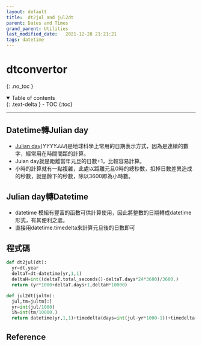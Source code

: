 ```yaml
---
layout: default
title:  dt2jul and jul2dt
parent: Dates and Times
grand_parent: Utilities
last_modified_date:   2021-12-28 21:21:21
tags: datetime
---
```


# dtconvertor
{: .no_toc }

<details open markdown="block">
  <summary>
    Table of contents
  </summary>
  {: .text-delta }
- TOC
{:toc}
</details>

---
## Datetime轉Julian day
- [Julian day](https://zh.wikipedia.org/wiki/%E5%84%92%E7%95%A5%E6%97%A5)(*YYYYJJJ*)是地球科學上常用的日期表示方式，因為是連續的數字，經常用在時間間距的計算。
- Juian day就是距離當年元旦的日數+1，比較容易計算。
- 小時的計算就有一點複雜，此處以距離元旦0時的總秒數，扣掉日數差異造成的秒數，就是餘下的秒數，除以3600即為小時數。

## Julian day轉Datetime
- datetime 模組有豐富的函數可供計算使用，因此將整數的日期轉成datetime形式，有其便利之處。
- 直接用datetime.timedelta來計算元旦後的日數即可

## 程式碼
```python
def dt2jul(dt):
  yr=dt.year
  deltaT=dt-datetime(yr,1,1)
  deltaH=int((deltaT.total_seconds()-deltaT.days*24*3600)/3600.)
  return (yr*1000+deltaT.days+1,deltaH*10000)

def jul2dt(jultm):
  jul,tm=jultm[:]
  yr=int(jul/1000)
  ih=int(tm/10000.)
  return datetime(yr,1,1)+timedelta(days=int(jul-yr*1000-1))+timedelta(hours=ih)
```

## Reference

